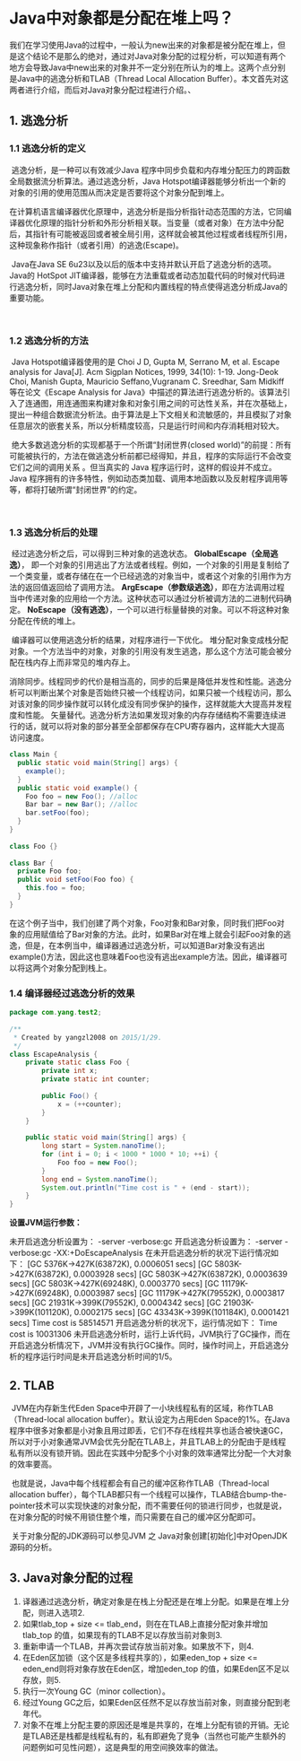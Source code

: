 # Java中对象都是分配在堆上吗？

我们在学习使用Java的过程中，一般认为new出来的对象都是被分配在堆上，但是这个结论不是那么的绝对，通过对Java对象分配的过程分析，可以知道有两个地方会导致Java中new出来的对象并不一定分别在所认为的堆上。这两个点分别是Java中的逃逸分析和TLAB（Thread Local Allocation Buffer）。本文首先对这两者进行介绍，而后对Java对象分配过程进行介绍。、

## **1. 逃逸分析**

### **1.1 逃逸分析的定义** 

​	逃逸分析，是一种可以有效减少Java 程序中同步负载和内存堆分配压力的跨函数全局数据流分析算法。通过逃逸分析，Java Hotspot编译器能够分析出一个新的对象的引用的使用范围从而决定是否要将这个对象分配到堆上。 

​	在计算机语言编译器优化原理中，逃逸分析是指分析指针动态范围的方法，它同编译器优化原理的指针分析和外形分析相关联。当变量（或者对象）在方法中分配后，其指针有可能被返回或者被全局引用，这样就会被其他过程或者线程所引用，这种现象称作指针（或者引用）的逃逸(Escape)。 

​	Java在Java SE 6u23以及以后的版本中支持并默认开启了逃逸分析的选项。Java的 HotSpot JIT编译器，能够在方法重载或者动态加载代码的时候对代码进行逃逸分析，同时Java对象在堆上分配和内置线程的特点使得逃逸分析成Java的重要功能。

​	

### **1.2 逃逸分析的方法** 

​	Java Hotspot编译器使用的是 Choi J D, Gupta M, Serrano M, et al. Escape analysis for Java[J]. Acm Sigplan Notices, 1999, 34(10): 1-19. Jong-Deok Choi, Manish Gupta, Mauricio Seffano,Vugranam C. Sreedhar, Sam Midkiff等在论文《Escape Analysis for Java》中描述的算法进行逃逸分析的。该算法引入了连通图，用连通图来构建对象和对象引用之间的可达性关系，并在次基础上，提出一种组合数据流分析法。由于算法是上下文相关和流敏感的，并且模拟了对象任意层次的嵌套关系，所以分析精度较高，只是运行时间和内存消耗相对较大。 

​	绝大多数逃逸分析的实现都基于一个所谓“封闭世界(closed world)”的前提：所有可能被执行的，方法在做逃逸分析前都已经得知，并且，程序的实际运行不会改变它们之间的调用关系 。但当真实的 Java 程序运行时，这样的假设并不成立。Java 程序拥有的许多特性，例如动态类加载、调用本地函数以及反射程序调用等等，都将打破所谓“封闭世界”的约定。 

​	

### **1.3 逃逸分析后的处理** 

​	经过逃逸分析之后，可以得到三种对象的逃逸状态。 
**GlobalEscape（全局逃逸）**， 即一个对象的引用逃出了方法或者线程。例如，一个对象的引用是复制给了一个类变量，或者存储在在一个已经逃逸的对象当中，或者这个对象的引用作为方法的返回值返回给了调用方法。
**ArgEscape（参数级逃逸）**，即在方法调用过程当中传递对象的应用给一个方法。这种状态可以通过分析被调方法的二进制代码确定。 
**NoEscape（没有逃逸）**，一个可以进行标量替换的对象。可以不将这种对象分配在传统的堆上。 

​	编译器可以使用逃逸分析的结果，对程序进行一下优化。 堆分配对象变成栈分配对象。一个方法当中的对象，对象的引用没有发生逃逸，那么这个方法可能会被分配在栈内存上而非常见的堆内存上。 

​	消除同步。线程同步的代价是相当高的，同步的后果是降低并发性和性能。逃逸分析可以判断出某个对象是否始终只被一个线程访问，如果只被一个线程访问，那么对该对象的同步操作就可以转化成没有同步保护的操作，这样就能大大提高并发程度和性能。 矢量替代。逃逸分析方法如果发现对象的内存存储结构不需要连续进行的话，就可以将对象的部分甚至全部都保存在CPU寄存器内，这样能大大提高访问速度。 

``` java
class Main {  
  public static void main(String[] args) {  
    example();  
  }  
  public static void example() {  
    Foo foo = new Foo(); //alloc  
    Bar bar = new Bar(); //alloc  
    bar.setFoo(foo);  
  }  
}  
 
class Foo {}  
 
class Bar {  
  private Foo foo;  
  public void setFoo(Foo foo) {  
    this.foo = foo;  
  }  
}  
```

​	在这个例子当中，我们创建了两个对象，Foo对象和Bar对象，同时我们把Foo对象的应用赋值给了Bar对象的方法。此时，如果Bar对在堆上就会引起Foo对象的逃逸，但是，在本例当中，编译器通过逃逸分析，可以知道Bar对象没有逃出example()方法，因此这也意味着Foo也没有逃出example方法。因此，编译器可以将这两个对象分配到栈上。

### **1.4 编译器经过逃逸分析的效果**

``` java
package com.yang.test2;  
 
/** 
 * Created by yangzl2008 on 2015/1/29. 
 */  
class EscapeAnalysis {  
    private static class Foo {  
        private int x;  
        private static int counter;  
 
        public Foo() {  
            x = (++counter);  
        }  
    }  
 
    public static void main(String[] args) {  
        long start = System.nanoTime();  
        for (int i = 0; i < 1000 * 1000 * 10; ++i) {  
            Foo foo = new Foo();  
        }  
        long end = System.nanoTime();  
        System.out.println("Time cost is " + (end - start));  
    }  
}  
```

**设置JVM运行参数：** 

未开启逃逸分析设置为： 
-server -verbose:gc 
开启逃逸分析设置为： 
-server -verbose:gc -XX:+DoEscapeAnalysis 
在未开启逃逸分析的状况下运行情况如下： 
[GC 5376K->427K(63872K), 0.0006051 secs] 
[GC 5803K->427K(63872K), 0.0003928 secs] 
[GC 5803K->427K(63872K), 0.0003639 secs] 
[GC 5803K->427K(69248K), 0.0003770 secs] 
[GC 11179K->427K(69248K), 0.0003987 secs] 
[GC 11179K->427K(79552K), 0.0003817 secs] 
[GC 21931K->399K(79552K), 0.0004342 secs] 
[GC 21903K->399K(101120K), 0.0002175 secs] 
[GC 43343K->399K(101184K), 0.0001421 secs] 
Time cost is 58514571 
开启逃逸分析的状况下，运行情况如下： 
Time cost is 10031306 
	未开启逃逸分析时，运行上诉代码，JVM执行了GC操作，而在开启逃逸分析情况下，JVM并没有执行GC操作。同时，操作时间上，开启逃逸分析的程序运行时间是未开启逃逸分析时间的1/5。



## **2. TLAB** 

​	JVM在内存新生代Eden Space中开辟了一小块线程私有的区域，称作TLAB（Thread-local allocation buffer）。默认设定为占用Eden Space的1%。在Java程序中很多对象都是小对象且用过即丢，它们不存在线程共享也适合被快速GC，所以对于小对象通常JVM会优先分配在TLAB上，并且TLAB上的分配由于是线程私有所以没有锁开销。因此在实践中分配多个小对象的效率通常比分配一个大对象的效率要高。 

​	也就是说，Java中每个线程都会有自己的缓冲区称作TLAB（Thread-local allocation buffer），每个TLAB都只有一个线程可以操作，TLAB结合bump-the-pointer技术可以实现快速的对象分配，而不需要任何的锁进行同步，也就是说，在对象分配的时候不用锁住整个堆，而只需要在自己的缓冲区分配即可。 

​	关于对象分配的JDK源码可以参见JVM 之 Java对象创建[初始化]中对OpenJDK源码的分析。



## **3. Java对象分配的过程** 

1. 译器通过逃逸分析，确定对象是在栈上分配还是在堆上分配。如果是在堆上分配，则进入选项2. 
2. 如果tlab_top + size <= tlab_end，则在在TLAB上直接分配对象并增加tlab_top 的值，如果现有的TLAB不足以存放当前对象则3. 
3. 重新申请一个TLAB，并再次尝试存放当前对象。如果放不下，则4. 
4. 在Eden区加锁（这个区是多线程共享的），如果eden_top + size <= eden_end则将对象存放在Eden区，增加eden_top 的值，如果Eden区不足以存放，则5. 
5. 执行一次Young GC（minor collection）。 
6. 经过Young GC之后，如果Eden区任然不足以存放当前对象，则直接分配到老年代。 
7. 对象不在堆上分配主要的原因还是堆是共享的，在堆上分配有锁的开销。无论是TLAB还是栈都是线程私有的，私有即避免了竞争（当然也可能产生额外的问题例如可见性问题），这是典型的用空间换效率的做法。